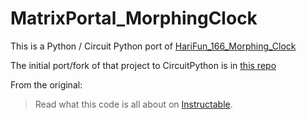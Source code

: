 # MatrixPortal_MorphingClock

This is a Python / Circuit Python port of [HariFun_166_Morphing_Clock](https://github.com/hwiguna/HariFun_166_Morphing_Clock)

The initial port/fork of that project to CircuitPython is in [this repo](https://github.com/brianmwhite/HariFun_166_Morphing_Clock)

From the original:

>Read what this code is all about on [Instructable](https://www.instructables.com/id/Morphing-Digital-Clock/).
